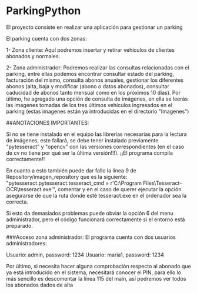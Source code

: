# ParkingPython
El proyecto consiste en realizar una aplicación para gestionar un parking

El parking cuenta con dos zonas:


1- Zona cliente: Aquí podremos insertar y retirar vehículos de clientes abonados y normales.

2- Zona administrador: Podremos realizar las consultas relacionadas con el parking, entre ellas podemos encontrar consultar estado del parking, facturación del mismo, consulta abonos anuales, gestionar los diferentes abonos (alta, baja y modificar (abono o datos abonados), consultar caducidad de abonos tanto mensual como en los próximos 10 días). Por último, he agregado una opción de consulta de imágenes, en ella se leerás las imagenes tomadas de los tres últimos vehículos ingresados en el parking (estas imagenes están ya introducidas en el directorio "Imagenes")

##ANOTACIONES IMPORTANTES:

Si no se tiene instalado en el equipo las librerías necesarias para la lectura de imágenes, este fallará, se debe tener instalado previamente "pytesseract" y "opencv" con las versiones correspondientes (en el caso de cv no tiene por qué ser la última versión!!!). ¡¡El programa compila correctamente!!

En cuanto a esto también puede dar fallo la línea 9 de Repository/imagen_repository que es la siguiente: "pytesseract.pytesseract.tesseract_cmd = r'C:\Program Files\Tesseract-OCR\tesseract.exe'", comentar y en el caso de querer ejecutar la opción asegurarse de que la ruta donde esté tesseract.exe en el ordenador sea la correcta.


Si esto da demasiados problemas puede obviar la opción 6 del menu administrador, pero el código funcionará correctamente si el entorno está preparado.

###Acceso zona administrador:
El programa cuenta con dos usuarios administradores:

Usuario: admin, password: 1234
Usuario: maria1, password: 1234

Por último, si necesita hacer alguna comprobación respecto al abonado que ya está introducido en el sistema, necesitará conocer el PIN, para ello lo más sencillo es descomentar la línea 115 del main, así podremos ver todos los abonados dados de alta





